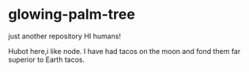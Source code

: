 # glowing-palm-tree
just another repository
HI humans!

Hubot here,i like node.
I have had tacos on the moon and fond them far superior to Earth tacos.
